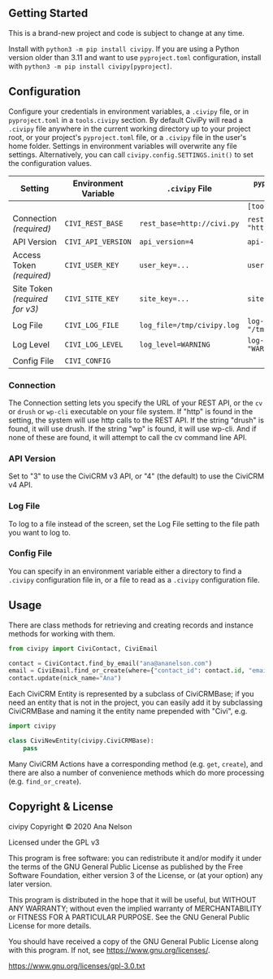 ## Getting Started
This is a brand-new project and code is subject to change at any time.

Install with `python3 -m pip install civipy`. If you are using a Python version
older than 3.11 and want to use `pyproject.toml` configuration, install with
`python3 -m pip install civipy[pyproject]`.

## Configuration

Configure your credentials in environment variables, a `.civipy` file, or in
`pyproject.toml` in a `tools.civipy` section. By default CiviPy will read a `.civipy`
file anywhere in the current working directory up to your project root, or your
project's `pyproject.toml` file, or a `.civipy` file in the user's home folder.
Settings in environment variables will overwrite any file settings. Alternatively,
you can call `civipy.config.SETTINGS.init()` to set the configuration values.

| Setting                         | Environment Variable | `.civipy` File             | `pyproject.toml` File          |
|---------------------------------|----------------------|----------------------------|--------------------------------|
|                                 |                      |                            | `[tool.civipy]`                |
| Connection *(required)*         | `CIVI_REST_BASE`     | `rest_base=http://civi.py` | `rest-base = "http://civi.py"` |
| API Version                     | `CIVI_API_VERSION`   | `api_version=4`            | `api-version = "4"`            |
| Access Token *(required)*       | `CIVI_USER_KEY`      | `user_key=...`             | `user-key = "..."`             |
| Site Token *(required for v3)*  | `CIVI_SITE_KEY`      | `site_key=...`             | `site-key = "..."`             |
| Log File                        | `CIVI_LOG_FILE`      | `log_file=/tmp/civipy.log` | `log-file = "/tmp/civipy.log"` |
| Log Level                       | `CIVI_LOG_LEVEL`     | `log_level=WARNING`        | `log-level = "WARNING"`        |
| Config File                     | `CIVI_CONFIG`        |                            |                                |

### Connection
The Connection setting lets you specify the URL of your REST API, or the `cv` or
`drush` or `wp-cli` executable on your file system. If "http" is found in the setting,
the system will use http calls to the REST API. If the string "drush" is found, it
will use drush. If the string "wp" is found, it will use wp-cli. And if none of these
are found, it will attempt to call the cv command line API.

### API Version
Set to "3" to use the CiviCRM v3 API, or "4" (the default) to use the CiviCRM v4 API.

### Log File
To log to a file instead of the screen, set the Log File setting to the file path
you want to log to.

### Config File
You can specify in an environment variable either a directory to find a `.civipy`
configuration file in, or a file to read as a `.civipy` configuration file.

## Usage
There are class methods for retrieving and creating records and instance methods
for working with them.

```python
from civipy import CiviContact, CiviEmail

contact = CiviContact.find_by_email("ana@ananelson.com")
email = CiviEmail.find_or_create(where={"contact_id": contact.id, "email": "ana@ananelson.com"})
contact.update(nick_name="Ana")
```

Each CiviCRM Entity is represented by a subclass of CiviCRMBase; if you need an entity
that is not in the project, you can easily add it by subclassing CiviCRMBase and naming
it the entity name prepended with "Civi", e.g.

```python
import civipy

class CiviNewEntity(civipy.CiviCRMBase):
    pass
```

Many CiviCRM Actions have a corresponding method (e.g. `get`, `create`), and there are
also a number of convenience methods which do more processing (e.g. `find_or_create`).

## Copyright & License
civipy Copyright &copy; 2020 Ana Nelson

Licensed under the GPL v3

This program is free software: you can redistribute it and/or modify
it under the terms of the GNU General Public License as published by
the Free Software Foundation, either version 3 of the License, or
(at your option) any later version.

This program is distributed in the hope that it will be useful,
but WITHOUT ANY WARRANTY; without even the implied warranty of
MERCHANTABILITY or FITNESS FOR A PARTICULAR PURPOSE.  See the
GNU General Public License for more details.

You should have received a copy of the GNU General Public License
along with this program.  If not, see <https://www.gnu.org/licenses/>.

<https://www.gnu.org/licenses/gpl-3.0.txt>
